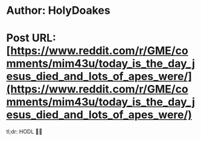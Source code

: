 # Author: HolyDoakes
# Post URL: [https://www.reddit.com/r/GME/comments/mim43u/today_is_the_day_jesus_died_and_lots_of_apes_were/](https://www.reddit.com/r/GME/comments/mim43u/today_is_the_day_jesus_died_and_lots_of_apes_were/)


tl;dr: HODL 💎🙌